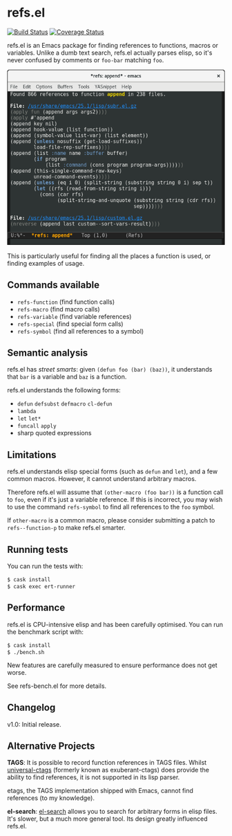 # refs.el
[![Build Status](https://travis-ci.org/Wilfred/refs.el.svg?branch=master)](https://travis-ci.org/Wilfred/refs.el)
[![Coverage Status](https://coveralls.io/repos/github/Wilfred/refs.el/badge.svg?branch=master)](https://coveralls.io/github/Wilfred/refs.el?branch=master)

refs.el is an Emacs package for finding references to functions,
macros or variables. Unlike a dumb text search, refs.el actually
parses elisp, so it's never confused by comments or `foo-bar` matching
`foo`.

![screenshot](refs_screenshot.png)

This is particularly useful for finding all the places a function is
used, or finding examples of usage.

## Commands available

* `refs-function` (find function calls)
* `refs-macro` (find macro calls)
* `refs-variable` (find variable references)
* `refs-special` (find special form calls)
* `refs-symbol` (find all references to a symbol)

## Semantic analysis

refs.el has *street smarts*: given `(defun foo (bar) (baz))`, it
understands that `bar` is a variable and `baz` is a function.

refs.el understands the following forms:

* `defun` `defsubst` `defmacro` `cl-defun`
* `lambda`
* `let` `let*`
* `funcall` `apply`
* sharp quoted expressions

## Limitations

refs.el understands elisp special forms (such as `defun` and `let`),
and a few common macros. However, it cannot understand arbitrary
macros.

Therefore refs.el will assume that `(other-macro (foo bar))` is a
function call to `foo`, even if it's just a variable reference. If
this is incorrect, you may wish to use the command `refs-symbol` to
find all references to the `foo` symbol.

If `other-macro` is a common macro, please consider submitting a patch
to `refs--function-p` to make refs.el smarter.

## Running tests

You can run the tests with:

```
$ cask install
$ cask exec ert-runner
```

## Performance

refs.el is CPU-intensive elisp and has been carefully optimised. You
can run the benchmark script with:

```
$ cask install
$ ./bench.sh
```

New features are carefully measured to ensure performance does not get
worse.

See refs-bench.el for more details.

## Changelog

v1.0: Initial release.

## Alternative Projects

**TAGS**: It is possible to record function references in TAGS
files. Whilst [universal-ctags](https://github.com/universal-ctags/ctags) (formerly
known as exuberant-ctags) does provide the ability to find references,
it is not supported in its lisp parser.

etags, the TAGS implementation shipped with Emacs, cannot find
references (to my knowledge).

**el-search**:
[el-search](https://elpa.gnu.org/packages/el-search.html) allows you
to search for arbitrary forms in elisp files. It's slower, but a much
more general tool. Its design greatly influenced refs.el.
